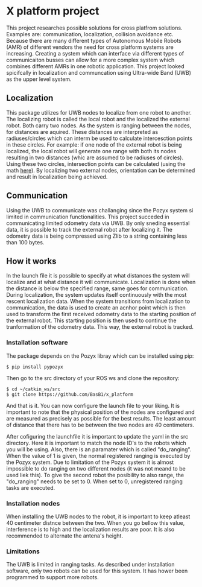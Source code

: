 # X platform project
This project researches possible solutions for cross platfrom solutions. Examples are: communication, localization, collision avoidance etc. Because there are many different types of Autonomous Mobile Robots (AMR) of different vendors the need for cross platform systems are increasing. Creating a system which can interface via different types of communicaiton busses can allow for a more complex system which combines different AMRs in one robotic application. This project looked spicifcally in localization and communcation using Ultra-wide Band (UWB) as the upper level system.

## Localization
This package utilizes for UWB nodes to localize from one robot to another. The localizing robot is called the local robot and the localized the external robot. Both carry two nodes. As the system is ranging between the nodes, for distances are aquired. These distances are interpreted as radiuses/circles which can interm be used to calculate intercesction points in these circles. For example: if one node of the external robot is being localized, the local robot will generate one range with both its nodes resulting in two distances (whic are assumed to be radiuses of circles). Using these two circles, intersection points can be calculated (using the math [here](http://www.ambrsoft.com/TrigoCalc/Circles2/circle2intersection/CircleCircleIntersection.htm)). By localizing two external nodes, orientation can be determined and result in localization being achieved.

## Communication
Using the UWB to communicate was challanging since the Pozyx system si limited in communication functionalities. This project succeded in communicating limited odometry data via UWB. By only sneding essential data, it is possible to track the external robot after localizing it. The odometry data is being compressed using Zlib to a string containing less than 100 bytes. 

## How it works
In the launch file it is possible to specify at what distances the system will localize and at what distance it will communicate. Localization is done when the distance is below the specified range, same goes for communication. During localization, the system updates itself continuously with the most rescent localization data. When the system transitions from localization to communication, the data is used to create an acnhor point which is then used to transform the first received odometry data to the starting position of the external robot. This starting position is then used to continue the tranformation of the odometry data. This way, the external robot is tracked.

### Installation software
The package depends on the Pozyx libray which can be installed using pip:
```
$ pip install pypozyx
```
Then go to the src directory of your ROS ws and clone the repository:
```
$ cd ~/catkin_ws/src
$ git clone https://github.com/BasB1/x_platform
```
And that is it. You can now configure the launch file to your liking. It is important to note that the physical position of the nodes are configured and are measured as precisely as possible for the best results. The least amount of distance that there has to be between the two nodes are 40 centimeters.

After cofiguring the launchfile it is important to update the yaml in the src directory. Here it is important to match the node ID's to the robots which you will be using. Also, there is an paramater which is called "do_ranging". When the value of 1 is given, the normal registered ranging is executed by the Pozyx system. Due to limitation of the Pozyx system it is almost impossible to do ranging on two different nodes (it was not meand to be used liek this). To give the second robot the posibility to also range, the "do_ranging" needs to be set to 0. When set to 0, unregistered ranging tasks are executed.

### Installation nodes
When installing the UWB nodes to the robot, it is important to keep atleast 40 centimeter distnce between the two. When you go bellow this value, interference is to high and the localization results are poor. It is also recommended to alternate the antena's height.

### Limitations
The UWB is limited in ranging tasks. As described under installation software, only two robots can be used for this system. It has hower been programmed to support more robots.

